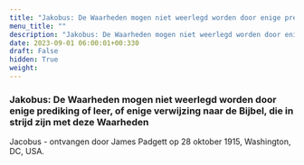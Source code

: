 ```yaml
---
title: "Jakobus: De Waarheden mogen niet weerlegd worden door enige prediking of leer, of enige verwijzing naar de Bijbel, die in strijd zijn met deze Waarheden"
menu_title: ""
description: "Jakobus: De Waarheden mogen niet weerlegd worden door enige prediking of leer, of enige verwijzing naar de Bijbel, die in strijd zijn met deze Waarheden"
date: 2023-09-01 06:00:01+00:330
draft: False
hidden: True
weight:
---
```

### Jakobus: De Waarheden mogen niet weerlegd worden door enige prediking of leer, of enige verwijzing naar de Bijbel, die in strijd zijn met deze Waarheden

Jacobus - ontvangen door James Padgett op 28 oktober 1915, Washington, DC, USA.

